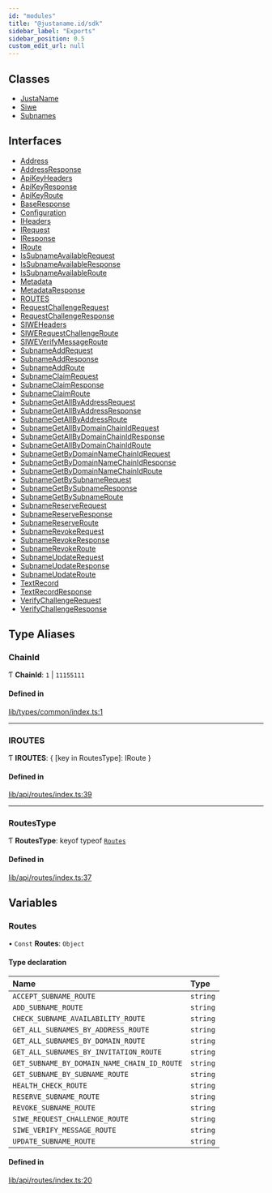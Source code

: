 ```yaml
---
id: "modules"
title: "@justaname.id/sdk"
sidebar_label: "Exports"
sidebar_position: 0.5
custom_edit_url: null
---
```


## Classes

- [JustaName](classes/JustaName.md)
- [Siwe](classes/Siwe.md)
- [Subnames](classes/Subnames.md)

## Interfaces

- [Address](interfaces/Address.md)
- [AddressResponse](interfaces/AddressResponse.md)
- [ApiKeyHeaders](interfaces/ApiKeyHeaders.md)
- [ApiKeyResponse](interfaces/ApiKeyResponse.md)
- [ApiKeyRoute](interfaces/ApiKeyRoute.md)
- [BaseResponse](interfaces/BaseResponse.md)
- [Configuration](interfaces/Configuration.md)
- [IHeaders](interfaces/IHeaders.md)
- [IRequest](interfaces/IRequest.md)
- [IResponse](interfaces/IResponse.md)
- [IRoute](interfaces/IRoute.md)
- [IsSubnameAvailableRequest](interfaces/IsSubnameAvailableRequest.md)
- [IsSubnameAvailableResponse](interfaces/IsSubnameAvailableResponse.md)
- [IsSubnameAvailableRoute](interfaces/IsSubnameAvailableRoute.md)
- [Metadata](interfaces/Metadata.md)
- [MetadataResponse](interfaces/MetadataResponse.md)
- [ROUTES](interfaces/ROUTES.md)
- [RequestChallengeRequest](interfaces/RequestChallengeRequest.md)
- [RequestChallengeResponse](interfaces/RequestChallengeResponse.md)
- [SIWEHeaders](interfaces/SIWEHeaders.md)
- [SIWERequestChallengeRoute](interfaces/SIWERequestChallengeRoute.md)
- [SIWEVerifyMessageRoute](interfaces/SIWEVerifyMessageRoute.md)
- [SubnameAddRequest](interfaces/SubnameAddRequest.md)
- [SubnameAddResponse](interfaces/SubnameAddResponse.md)
- [SubnameAddRoute](interfaces/SubnameAddRoute.md)
- [SubnameClaimRequest](interfaces/SubnameClaimRequest.md)
- [SubnameClaimResponse](interfaces/SubnameClaimResponse.md)
- [SubnameClaimRoute](interfaces/SubnameClaimRoute.md)
- [SubnameGetAllByAddressRequest](interfaces/SubnameGetAllByAddressRequest.md)
- [SubnameGetAllByAddressResponse](interfaces/SubnameGetAllByAddressResponse.md)
- [SubnameGetAllByAddressRoute](interfaces/SubnameGetAllByAddressRoute.md)
- [SubnameGetAllByDomainChainIdRequest](interfaces/SubnameGetAllByDomainChainIdRequest.md)
- [SubnameGetAllByDomainChainIdResponse](interfaces/SubnameGetAllByDomainChainIdResponse.md)
- [SubnameGetAllByDomainChainIdRoute](interfaces/SubnameGetAllByDomainChainIdRoute.md)
- [SubnameGetByDomainNameChainIdRequest](interfaces/SubnameGetByDomainNameChainIdRequest.md)
- [SubnameGetByDomainNameChainIdResponse](interfaces/SubnameGetByDomainNameChainIdResponse.md)
- [SubnameGetByDomainNameChainIdRoute](interfaces/SubnameGetByDomainNameChainIdRoute.md)
- [SubnameGetBySubnameRequest](interfaces/SubnameGetBySubnameRequest.md)
- [SubnameGetBySubnameResponse](interfaces/SubnameGetBySubnameResponse.md)
- [SubnameGetBySubnameRoute](interfaces/SubnameGetBySubnameRoute.md)
- [SubnameReserveRequest](interfaces/SubnameReserveRequest.md)
- [SubnameReserveResponse](interfaces/SubnameReserveResponse.md)
- [SubnameReserveRoute](interfaces/SubnameReserveRoute.md)
- [SubnameRevokeRequest](interfaces/SubnameRevokeRequest.md)
- [SubnameRevokeResponse](interfaces/SubnameRevokeResponse.md)
- [SubnameRevokeRoute](interfaces/SubnameRevokeRoute.md)
- [SubnameUpdateRequest](interfaces/SubnameUpdateRequest.md)
- [SubnameUpdateResponse](interfaces/SubnameUpdateResponse.md)
- [SubnameUpdateRoute](interfaces/SubnameUpdateRoute.md)
- [TextRecord](interfaces/TextRecord.md)
- [TextRecordResponse](interfaces/TextRecordResponse.md)
- [VerifyChallengeRequest](interfaces/VerifyChallengeRequest.md)
- [VerifyChallengeResponse](interfaces/VerifyChallengeResponse.md)

## Type Aliases

### ChainId

Ƭ **ChainId**: ``1`` \| ``11155111``

#### Defined in

[lib/types/common/index.ts:1](https://github.com/JustaName-id/JustaName-sdk/blob/d3b91b5/packages/@justaname.id/sdk/src/lib/types/common/index.ts#L1)

___

### IROUTES

Ƭ **IROUTES**: \{ [key in RoutesType]: IRoute }

#### Defined in

[lib/api/routes/index.ts:39](https://github.com/JustaName-id/JustaName-sdk/blob/d3b91b5/packages/@justaname.id/sdk/src/lib/api/routes/index.ts#L39)

___

### RoutesType

Ƭ **RoutesType**: keyof typeof [`Routes`](modules.md#routes)

#### Defined in

[lib/api/routes/index.ts:37](https://github.com/JustaName-id/JustaName-sdk/blob/d3b91b5/packages/@justaname.id/sdk/src/lib/api/routes/index.ts#L37)

## Variables

### Routes

• `Const` **Routes**: `Object`

#### Type declaration

| Name | Type |
| :------ | :------ |
| `ACCEPT_SUBNAME_ROUTE` | `string` |
| `ADD_SUBNAME_ROUTE` | `string` |
| `CHECK_SUBNAME_AVAILABILITY_ROUTE` | `string` |
| `GET_ALL_SUBNAMES_BY_ADDRESS_ROUTE` | `string` |
| `GET_ALL_SUBNAMES_BY_DOMAIN_ROUTE` | `string` |
| `GET_ALL_SUBNAMES_BY_INVITATION_ROUTE` | `string` |
| `GET_SUBNAME_BY_DOMAIN_NAME_CHAIN_ID_ROUTE` | `string` |
| `GET_SUBNAME_BY_SUBNAME_ROUTE` | `string` |
| `HEALTH_CHECK_ROUTE` | `string` |
| `RESERVE_SUBNAME_ROUTE` | `string` |
| `REVOKE_SUBNAME_ROUTE` | `string` |
| `SIWE_REQUEST_CHALLENGE_ROUTE` | `string` |
| `SIWE_VERIFY_MESSAGE_ROUTE` | `string` |
| `UPDATE_SUBNAME_ROUTE` | `string` |

#### Defined in

[lib/api/routes/index.ts:20](https://github.com/JustaName-id/JustaName-sdk/blob/d3b91b5/packages/@justaname.id/sdk/src/lib/api/routes/index.ts#L20)
